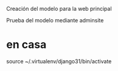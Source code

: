 Creación del modelo para la web principal

Prueba del modelo mediante adminsite


# en casa
source ~/.virtualenv/django31/bin/activate

